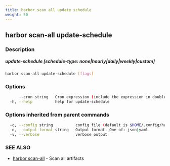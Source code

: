 ```yaml
---
title: harbor scan all update schedule
weight: 50
---
```

## harbor scan-all update-schedule

### Description

##### update-schedule [schedule-type: none|hourly|daily|weekly|custom]

```sh
harbor scan-all update-schedule [flags]
```

### Options

```sh
      --cron string   Cron expression (include the expression in double quotes)
  -h, --help          help for update-schedule
```

### Options inherited from parent commands

```sh
  -c, --config string          config file (default is $HOME/.config/harbor-cli/config.yaml)
  -o, --output-format string   Output format. One of: json|yaml
  -v, --verbose                verbose output
```

### SEE ALSO

* [harbor scan-all](harbor-scan-all.md)	 - Scan all artifacts

